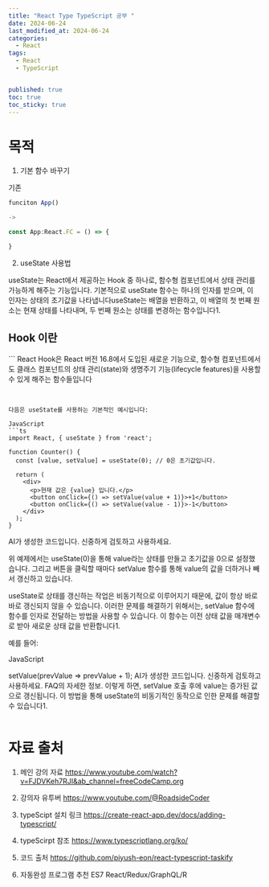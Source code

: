 ```yaml
---
title: "React Type TypeScript 공부 "
date: 2024-06-24
last_modified_at: 2024-06-24
categories:
  - React
tags:
  - React
  - TypeScript


published: true
toc: true
toc_sticky: true
---
```


# 목적

1. 기본 함수 바꾸기


기존
```ts
funciton App()

-> 

const App:React.FC = () => {

}

```

2. useState 사용법

useState는 React에서 제공하는 Hook 중 하나로, 함수형 컴포넌트에서 상태 관리를 가능하게 해주는 기능입니다. 기본적으로 useState 함수는 하나의 인자를 받으며, 이 인자는 상태의 초기값을 나타냅니다useState는 배열을 반환하고, 이 배열의 첫 번째 원소는 현재 상태를 나타내며, 두 번째 원소는 상태를 변경하는 함수입니다1.

<h2>Hook 이란</h2>
```
React Hook은 React 버전 16.8에서 도입된 새로운 기능으로, 함수형 컴포넌트에서도 클래스 컴포넌트의 상태 관리(state)와 생명주기 기능(lifecycle features)을 사용할 수 있게 해주는 함수들입니다

```


다음은 useState를 사용하는 기본적인 예시입니다:

JavaScript
```ts
import React, { useState } from 'react';

function Counter() {
  const [value, setValue] = useState(0); // 0은 초기값입니다.

  return (
    <div>
      <p>현재 값은 {value} 입니다.</p>
      <button onClick={() => setValue(value + 1)}>+1</button>
      <button onClick={() => setValue(value - 1)}>-1</button>
    </div>
  );
}
```
AI가 생성한 코드입니다. 신중하게 검토하고 사용하세요.

위 예제에서는 useState(0)을 통해 value라는 상태를 만들고 초기값을 0으로 설정했습니다. 그리고 버튼을 클릭할 때마다 setValue 함수를 통해 value의 값을 더하거나 빼서 갱신하고 있습니다.

useState로 상태를 갱신하는 작업은 비동기적으로 이루어지기 때문에, 값이 항상 바로바로 갱신되지 않을 수 있습니다. 이러한 문제를 해결하기 위해서는, setValue 함수에 함수를 인자로 전달하는 방법을 사용할 수 있습니다. 이 함수는 이전 상태 값을 매개변수로 받아 새로운 상태 값을 반환합니다1.

예를 들어:

JavaScript

setValue(prevValue => prevValue + 1);
AI가 생성한 코드입니다. 신중하게 검토하고 사용하세요. FAQ의 자세한 정보.
이렇게 하면, setValue 호출 후에 value는 증가된 값으로 갱신됩니다. 이 방법을 통해 useState의 비동기적인 동작으로 인한 문제를 해결할 수 있습니다1.



```ts


```



# 자료 출처
1. 메인 강의 자료
https://www.youtube.com/watch?v=FJDVKeh7RJI&ab_channel=freeCodeCamp.org

2. 강의자 유투버
https://www.youtube.com/@RoadsideCoder

3. typeScipt 설치 링크
https://create-react-app.dev/docs/adding-typescript/

4. typeScirpt 참조
https://www.typescriptlang.org/ko/

5. 코드 출처
https://github.com/piyush-eon/react-typescript-taskify

6. 자동완성 프로그램 추천
ES7 React/Redux/GraphQL/R